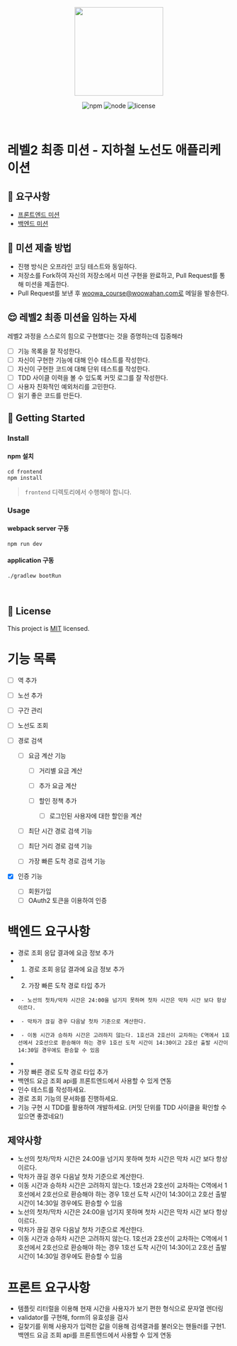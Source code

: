 <p align="center">
    <img width="200px;" src="https://raw.githubusercontent.com/woowacourse/atdd-subway-admin-frontend/master/images/main_logo.png"/>
</p>
<p align="center">
  <img alt="npm" src="https://img.shields.io/badge/npm-%3E%3D%205.5.0-blue">
  <img alt="node" src="https://img.shields.io/badge/node-%3E%3D%209.3.0-blue">
  <img alt="license" src="https://img.shields.io/github/license/woowacourse/atdd-subway-2020">
</p>

<br>

# 레벨2 최종 미션 - 지하철 노선도 애플리케이션

## 🎯 요구사항
- [프론트엔드 미션](https://github.com/woowacourse/atdd-subway-2020/blob/master/frontend-mission.md)
- [백엔드 미션](https://github.com/woowacourse/atdd-subway-2020/blob/master/backend-mission.md)

## 🤔 미션 제출 방법
- 진행 방식은 오프라인 코딩 테스트와 동일하다.
- 저장소를 Fork하여 자신의 저장소에서 미션 구현을 완료하고, Pull Request를 통해 미션을 제출한다.
- Pull Request를 보낸 후 woowa_course@woowahan.com로 메일을 발송한다.

## 😌 레벨2 최종 미션을 임하는 자세
레벨2 과정을 스스로의 힘으로 구현했다는 것을 증명하는데 집중해라
- [ ] 기능 목록을 잘 작성한다.  
- [ ] 자신이 구현한 기능에 대해 인수 테스트를 작성한다.
- [ ] 자신이 구현한 코드에 대해 단위 테스트를 작성한다.
- [ ] TDD 사이클 이력을 볼 수 있도록 커밋 로그를 잘 작성한다.
- [ ] 사용자 친화적인 예외처리를 고민한다.
- [ ] 읽기 좋은 코드를 만든다.

## 🚀 Getting Started

### Install
#### npm 설치
```
cd frontend
npm install
```
> `frontend` 디렉토리에서 수행해야 합니다.

### Usage
#### webpack server 구동
```
npm run dev
```
#### application 구동
```
./gradlew bootRun
```
<br>

## 📝 License

This project is [MIT](https://github.com/woowacourse/atdd-subway-2020/blob/master/LICENSE.md) licensed.

# 기능 목록

-[ ] 역 추가
-[ ] 노선 추가
-[ ] 구간 관리
-[ ] 노선도 조회
-[ ] 경로 검색
    
    -[ ] 요금 계산 기능
    
        -[ ] 거리별 요금 계산 
        -[ ] 추가 요금 계산
        -[ ] 할인 정책 추가
            
            -[ ] 로그인된 사용자에 대한 할인을 계산
            
    -[ ] 최단 시간 경로 검색 기능
    -[ ] 최단 거리 경로 검색 기능
    -[ ] 가장 빠른 도착 경로 검색 기능
-[x] 인증 기능 
    
    -[ ] 회원가입
    -[ ] OAuth2 토큰을 이용하여 인증
    
# 백엔드 요구사항

- 경로 조회 응답 결과에 요금 정보 추가
-  1. 경로 조회 응답 결과에 요금 정보 추가
-  2. 가장 빠른 도착 경로 타입 추가
-      - 노선의 첫차/막차 시간은 24:00을 넘기지 못하며 첫차 시간은 막차 시간 보다 항상 이르다.
-      - 막차가 끊길 경우 다음날 첫차 기준으로 계산한다.
-      - 이동 시간과 승하차 시간은 고려하지 않는다. 1호선과 2호선이 교차하는 C역에서 1호선에서 2호선으로 환승해야 하는 경우 1호선 도착 시간이 14:30이고 2호선 출발 시간이 14:30일 경우에도 환승할 수 있음
-      
- 가장 빠른 경로 도착 경로 타입 추가
- 백엔드 요금 조회 api를 프론트엔드에서 사용할 수 있게 연동
- 인수 테스트를 작성하세요.
- 경로 조회 기능의 문서화를 진행하세요.
- 기능 구현 시 TDD를 활용하여 개발하세요. (커밋 단위를 TDD 사이클을 확인할 수 있으면 좋겠네요!)

## 제약사항

- 노선의 첫차/막차 시간은 24:00을 넘기지 못하며 첫차 시간은 막차 시간 보다 항상 이르다.
- 막차가 끊길 경우 다음날 첫차 기준으로 계산한다.
- 이동 시간과 승하차 시간은 고려하지 않는다. 1호선과 2호선이 교차하는 C역에서 1호선에서 2호선으로 환승해야 하는 경우 1호선 도착 시간이 14:30이고 2호선 출발 시간이 14:30일 경우에도 환승할 수 있음
- 노선의 첫차/막차 시간은 24:00을 넘기지 못하며 첫차 시간은 막차 시간 보다 항상 이르다.
- 막차가 끊길 경우 다음날 첫차 기준으로 계산한다.
- 이동 시간과 승하차 시간은 고려하지 않는다. 1호선과 2호선이 교차하는 C역에서 1호선에서 2호선으로 환승해야 하는 경우 1호선 도착 시간이 14:30이고 2호선 출발 시간이 14:30일 경우에도 환승할 수 있음


# 프론트 요구사항
- 템플릿 리터럴을 이용해 현재 시간을 사용자가 보기 편한 형식으로 문자열 렌더링
- validator를 구현해, form의 유효성을 검사
- 길찾기를 위해 사용자가 입력한 값을 이용해 검색결과를 불러오는 핸들러를 구현1. 백엔드 요금 조회 api를 프론트엔드에서 사용할 수 있게 연동


